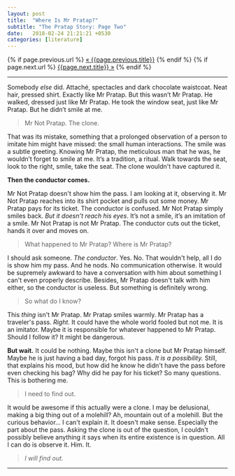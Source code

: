 ```yaml
---
layout: post
title:  "Where Is Mr Pratap?"
subtitle: "The Pratap Story: Page Two"
date:   2018-02-24 21:21:21 +0530
categories: [literature]
---
```


<div class="PageNavigation">
  {% if page.previous.url %}
    <a class="prev" href="{{page.previous.url}}">&laquo; {{page.previous.title}}</a>
  {% endif %}
  {% if page.next.url %}
    <a class="next" href="{{page.next.url}}">{{page.next.title}} &raquo;</a>
  {% endif %}
</div>

---

Somebody *else* did. Attaché, spectacles and dark chocolate waistcoat. Neat hair, pressed shirt. Exactly like Mr Pratap. But this wasn’t Mr Pratap. He walked, dressed just like Mr Pratap. He took the window seat, just like Mr Pratap. But he didn’t smile at me. 

> Mr Not Pratap. The clone.

That was its mistake, something that a prolonged observation of a person to imitate him might have missed: the small human interactions. The smile was a subtle greeting. Knowing Mr Pratap, the meticulous man that he was, he wouldn’t forget to smile at me. It’s a tradition, a ritual. Walk towards the seat, look to the right, smile, take the seat. The clone wouldn't have captured it. 

**Then the conductor comes.** 

Mr Not Pratap doesn't show him the pass. I am looking at it, observing it. Mr Not Pratap reaches into its shirt pocket and pulls out some money. Mr Pratap pays for its ticket. The conductor is confused. Mr Not Pratap simply smiles back. *But it doesn’t reach his eyes*. It’s not a smile, it’s an imitation of a smile. Mr Not Pratap is not Mr Pratap. The conductor cuts out the ticket, hands it over and moves on.

> What happened to Mr Pratap? Where is Mr Pratap?

I should ask someone. _The conductor_. Yes. No. That wouldn't help, all I do is show him my pass. And he nods. No communication otherwise. It would be supremely awkward to have a conversation with him about something I can't even properly describe. Besides, Mr Pratap doesn't talk with him either, so the conductor is useless. But something is definitely wrong. 

> So what do I know? 

This _thing_ isn't Mr Pratap. Mr Pratap smiles warmly. Mr Pratap has a traveler's pass. _Right_. It could have the whole world fooled but not me. It is an imitator. Maybe it is responsible for whatever happened to Mr Pratap. Should I follow it? It might be dangerous. 

**But wait.** It could be nothing. Maybe this isn't a clone but Mr Pratap himself. Maybe he is just having a bad day, forgot his pass. _It is a possibility._ Still, that explains his mood, but how did he know he didn't have the pass before even checking his bag? Why did he pay for his ticket? So many questions. This is bothering me.

> I need to find out. 

It would be awesome if this actually were a clone. I may be delusional, making a big thing out of a molehill? Ah, mountain out of a molehill. But the curious behavior... I can't explain it. It doesn't make sense. Especially the part about the pass. Asking the clone is out of the question, I couldn't possibly believe anything it says when its entire existence is in question. All I can do is observe it. Him. It. 

> _I will find out._ 

---